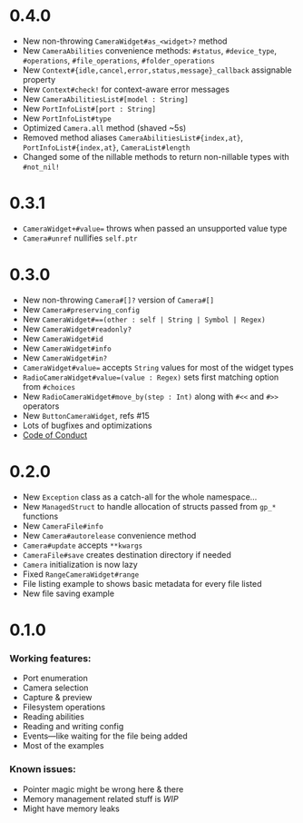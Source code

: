 # 0.4.0
- New non-throwing `CameraWidget#as_<widget>?` method
- New `CameraAbilities` convenience methods: `#status`, `#device_type`, `#operations`, `#file_operations`, `#folder_operations`
- New `Context#{idle,cancel,error,status,message}_callback` assignable property
- New `Context#check!` for context-aware error messages
- New `CameraAbilitiesList#[model : String]` 
- New `PortInfoList#[port : String]`
- New `PortInfoList#type`
- Optimized `Camera.all` method (shaved ~5s)
- Removed method aliases `CameraAbilitiesList#{index,at}`, `PortInfoList#{index,at}`, `CameraList#length`
- Changed some of the nillable methods to return non-nillable types with `#not_nil!`

# 0.3.1
- `CameraWidget+#value=` throws when passed an unsupported value type
- `Camera#unref` nullifies `self.ptr`

# 0.3.0
- New non-throwing `Camera#[]?` version of `Camera#[]`
- New `Camera#preserving_config`
- New `CameraWidget#==(other : self | String | Symbol | Regex)`
- New `CameraWidget#readonly?`
- New `CameraWidget#id`
- New `CameraWidget#info`
- New `CameraWidget#in?`
- `CameraWidget#value=` accepts `String` values for most of the widget types
- `RadioCameraWidget#value=(value : Regex)` sets first matching option from `#choices`
- New `RadioCameraWidget#move_by(step : Int)` along with `#<<` and `#>>` operators
- New `ButtonCameraWidget`, refs #15
- Lots of bugfixes and optimizations
- [Code of Conduct](contributor-covenant.org/version/1/4/)

# 0.2.0
- New `Exception` class as a catch-all for the whole namespace…
- New `ManagedStruct` to handle allocation of structs passed from `gp_*` functions
- New `CameraFile#info`
- New `Camera#autorelease` convenience method
- `Camera#update` accepts `**kwargs`
- `CameraFile#save` creates destination directory if needed
- `Camera` initialization is now lazy
- Fixed `RangeCameraWidget#range`
- File listing example to shows basic metadata for every file listed
- New file saving example

# 0.1.0
### Working features:
- Port enumeration
- Camera selection
- Capture & preview
- Filesystem operations
- Reading abilities
- Reading and writing config
- Events—like waiting for the file being added
- Most of the examples

### Known issues:
- Pointer magic might be wrong here & there
- Memory management related stuff is *WIP*
- Might have memory leaks
